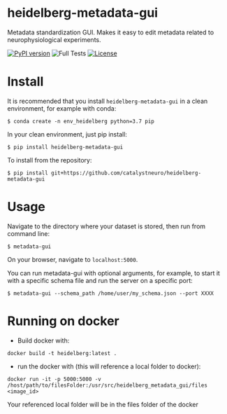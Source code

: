 # heidelberg-metadata-gui
Metadata standardization GUI. Makes it easy to edit metadata related to neurophysiological experiments.

[![PyPI version](https://badge.fury.io/py/heidelberg-metadata-gui.svg)](https://badge.fury.io/py/heidelberg-metadata-gui)
![Full Tests](https://github.com/catalystneuro/heidelberg-metadata-gui/actions/workflows/python-app.yml/badge.svg)
[![License](https://img.shields.io/pypi/l/pynwb.svg)](https://github.com/catalystneuro/heidelberg-metadata-gui/license.txt)


# Install
It is recommended that you install `heidelberg-metadata-gui` in a clean environment, for example with conda:
```
$ conda create -n env_heidelberg python=3.7 pip
```

In your clean environment, just pip install:
```
$ pip install heidelberg-metadata-gui
```

To install from the repository:
```
$ pip install git+https://github.com/catalystneuro/heidelberg-metadata-gui
```

# Usage

Navigate to the directory where your dataset is stored, then run from command line:
```
$ metadata-gui
```

On your browser, navigate to `localhost:5000`.

You can run metadata-gui with optional arguments, for example, to start it with a specific schema file and run the server on a specific port:
```
$ metadata-gui --schema_path /home/user/my_schema.json --port XXXX
```

# Running on docker

- Build docker with:  
```
docker build -t heidelberg:latest .
```

- run the docker with (this will reference a local folder to docker):  
```
docker run -it -p 5000:5000 -v /host/path/to/filesFolder:/usr/src/heidelberg_metadata_gui/files <image_id>
```

Your referenced local folder will be in the files folder of the docker
